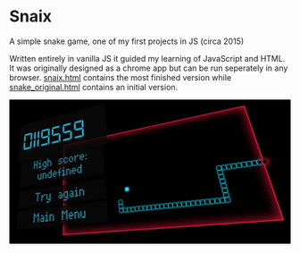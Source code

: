 # Snaix
A simple snake game, one of my first projects in JS (circa 2015)

Written entirely in vanilla JS it guided my learning of JavaScript and HTML. It was originally designed as a chrome app but can be run seperately in any browser. [snaix.html](/snake/snaix.html) contains the most finished version while [snake_original.html](snake/snake_original.html) contains an initial version.

![Alt text](Snake/Capture.JPG?raw=true "Screenshot")


